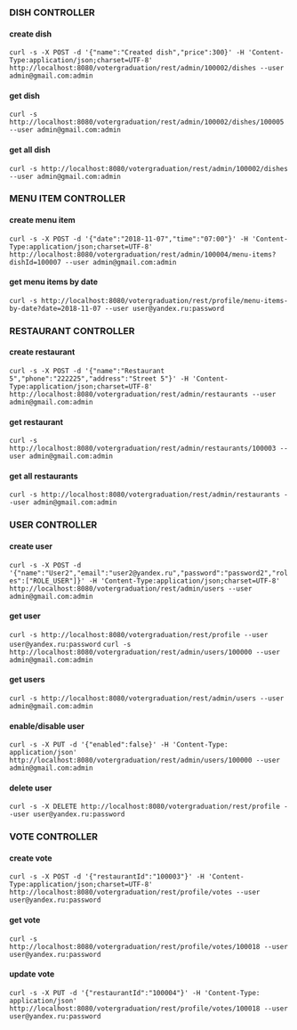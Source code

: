 ### DISH CONTROLLER
#### create dish
`curl -s -X POST -d '{"name":"Created dish","price":300}' -H 'Content-Type:application/json;charset=UTF-8' http://localhost:8080/votergraduation/rest/admin/100002/dishes --user admin@gmail.com:admin`
#### get dish
`curl -s http://localhost:8080/votergraduation/rest/admin/100002/dishes/100005 --user admin@gmail.com:admin`
#### get all dish
`curl -s http://localhost:8080/votergraduation/rest/admin/100002/dishes --user admin@gmail.com:admin`

### MENU ITEM CONTROLLER
#### create menu item
`curl -s -X POST -d '{"date":"2018-11-07","time":"07:00"}' -H 'Content-Type:application/json;charset=UTF-8' http://localhost:8080/votergraduation/rest/admin/100004/menu-items?dishId=100007 --user admin@gmail.com:admin`
#### get menu items by date
`curl -s http://localhost:8080/votergraduation/rest/profile/menu-items-by-date?date=2018-11-07 --user user@yandex.ru:password`

### RESTAURANT CONTROLLER
#### create restaurant
`curl -s -X POST -d '{"name":"Restaurant 5","phone":"222225","address":"Street 5"}' -H 'Content-Type:application/json;charset=UTF-8' http://localhost:8080/votergraduation/rest/admin/restaurants --user admin@gmail.com:admin`
#### get restaurant
`curl -s http://localhost:8080/votergraduation/rest/admin/restaurants/100003 --user admin@gmail.com:admin`
#### get all restaurants
`curl -s http://localhost:8080/votergraduation/rest/admin/restaurants --user admin@gmail.com:admin`

### USER CONTROLLER
#### create user
`curl -s -X POST -d '{"name":"User2","email":"user2@yandex.ru","password":"password2","roles":["ROLE_USER"]}' -H 'Content-Type:application/json;charset=UTF-8' http://localhost:8080/votergraduation/rest/admin/users --user admin@gmail.com:admin`
#### get user
`curl -s http://localhost:8080/votergraduation/rest/profile --user user@yandex.ru:password`
`curl -s http://localhost:8080/votergraduation/rest/admin/users/100000 --user admin@gmail.com:admin`
#### get users
`curl -s http://localhost:8080/votergraduation/rest/admin/users --user admin@gmail.com:admin`
#### enable/disable user
`curl -s -X PUT -d '{"enabled":false}' -H 'Content-Type: application/json' http://localhost:8080/votergraduation/rest/admin/users/100000 --user admin@gmail.com:admin`
#### delete user
`curl -s -X DELETE http://localhost:8080/votergraduation/rest/profile --user user@yandex.ru:password`

### VOTE CONTROLLER
#### create vote
`curl -s -X POST -d '{"restaurantId":"100003"}' -H 'Content-Type:application/json;charset=UTF-8' http://localhost:8080/votergraduation/rest/profile/votes --user user@yandex.ru:password`
#### get vote
`curl -s http://localhost:8080/votergraduation/rest/profile/votes/100018 --user user@yandex.ru:password`
#### update vote
`curl -s -X PUT -d '{"restaurantId":"100004"}' -H 'Content-Type: application/json' http://localhost:8080/votergraduation/rest/profile/votes/100018 --user user@yandex.ru:password`